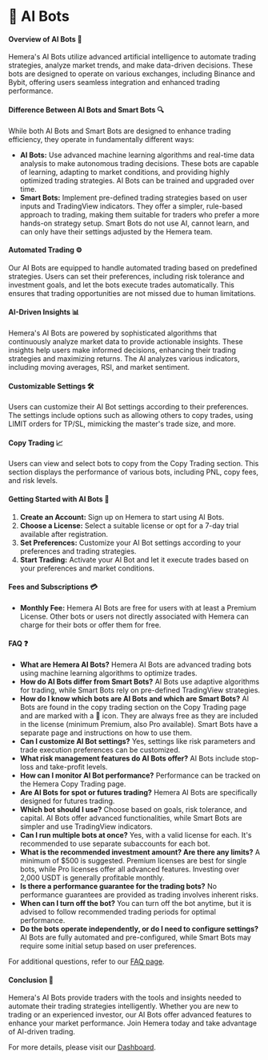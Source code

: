 # 🧠 AI Bots

#### Overview of AI Bots 🤖

Hemera's AI Bots utilize advanced artificial intelligence to automate trading strategies, analyze market trends, and make data-driven decisions. These bots are designed to operate on various exchanges, including Binance and Bybit, offering users seamless integration and enhanced trading performance.

#### Difference Between AI Bots and Smart Bots 🔍

While both AI Bots and Smart Bots are designed to enhance trading efficiency, they operate in fundamentally different ways:

* **AI Bots:** Use advanced machine learning algorithms and real-time data analysis to make autonomous trading decisions. These bots are capable of learning, adapting to market conditions, and providing highly optimized trading strategies. AI Bots can be trained and upgraded over time.
* **Smart Bots:** Implement pre-defined trading strategies based on user inputs and TradingView indicators. They offer a simpler, rule-based approach to trading, making them suitable for traders who prefer a more hands-on strategy setup. Smart Bots do not use AI, cannot learn, and can only have their settings adjusted by the Hemera team.

#### Automated Trading ⚙️

Our AI Bots are equipped to handle automated trading based on predefined strategies. Users can set their preferences, including risk tolerance and investment goals, and let the bots execute trades automatically. This ensures that trading opportunities are not missed due to human limitations.

#### AI-Driven Insights 📊

Hemera's AI Bots are powered by sophisticated algorithms that continuously analyze market data to provide actionable insights. These insights help users make informed decisions, enhancing their trading strategies and maximizing returns. The AI analyzes various indicators, including moving averages, RSI, and market sentiment.

#### Customizable Settings 🛠️

Users can customize their AI Bot settings according to their preferences. The settings include options such as allowing others to copy trades, using LIMIT orders for TP/SL, mimicking the master's trade size, and more.

#### Copy Trading 📈

Users can view and select bots to copy from the Copy Trading section. This section displays the performance of various bots, including PNL, copy fees, and risk levels.

#### Getting Started with AI Bots 🚀

1. **Create an Account:** Sign up on Hemera to start using AI Bots.
2. **Choose a License:** Select a suitable license or opt for a 7-day trial available after registration.
3. **Set Preferences:** Customize your AI Bot settings according to your preferences and trading strategies.
4. **Start Trading:** Activate your AI Bot and let it execute trades based on your preferences and market conditions.

#### Fees and Subscriptions 💳

* **Monthly Fee:** Hemera AI Bots are free for users with at least a Premium License. Other bots or users not directly associated with Hemera can charge for their bots or offer them for free.

#### FAQ ❓

* **What are Hemera AI Bots?** Hemera AI Bots are advanced trading bots using machine learning algorithms to optimize trades.
* **How do AI Bots differ from Smart Bots?** AI Bots use adaptive algorithms for trading, while Smart Bots rely on pre-defined TradingView strategies.
* **How do I know which bots are AI Bots and which are Smart Bots?** AI Bots are found in the copy trading section on the Copy Trading page and are marked with a 🤖 icon. They are always free as they are included in the license (minimum Premium, also Pro available). Smart Bots have a separate page and instructions on how to use them.
* **Can I customize AI Bot settings?** Yes, settings like risk parameters and trade execution preferences can be customized.
* **What risk management features do AI Bots offer?** AI Bots include stop-loss and take-profit levels.
* **How can I monitor AI Bot performance?** Performance can be tracked on the Hemera Copy Trading page.
* **Are AI Bots for spot or futures trading?** Hemera AI Bots are specifically designed for futures trading.
* **Which bot should I use?** Choose based on goals, risk tolerance, and capital. AI Bots offer advanced functionalities, while Smart Bots are simpler and use TradingView indicators.
* **Can I run multiple bots at once?** Yes, with a valid license for each. It's recommended to use separate subaccounts for each bot.
* **What is the recommended investment amount? Are there any limits?** A minimum of $500 is suggested. Premium licenses are best for single bots, while Pro licenses offer all advanced features. Investing over 2,000 USDT is generally profitable monthly.
* **Is there a performance guarantee for the trading bots?** No performance guarantees are provided as trading involves inherent risks.
* **When can I turn off the bot?** You can turn off the bot anytime, but it is advised to follow recommended trading periods for optimal performance.
* **Do the bots operate independently, or do I need to configure settings?** AI Bots are fully automated and pre-configured, while Smart Bots may require some initial setup based on user preferences.

For additional questions, refer to our [FAQ page](https://docs.hemeratrading.net/faq).

#### Conclusion 🏁

Hemera's AI Bots provide traders with the tools and insights needed to automate their trading strategies intelligently. Whether you are new to trading or an experienced investor, our AI Bots offer advanced features to enhance your market performance. Join Hemera today and take advantage of AI-driven trading.

For more details, please visit our [Dashboard](https://hemeratrading.net/ai-bots).
